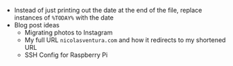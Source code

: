 - Instead of just printing out the date at the end of the file, replace instances of `%TODAY%` with the date
- Blog post ideas
    - Migrating photos to Instagram
    - My full URL `nicolasventura.com` and how it redirects to my shortened URL
    - SSH Config for Raspberry Pi